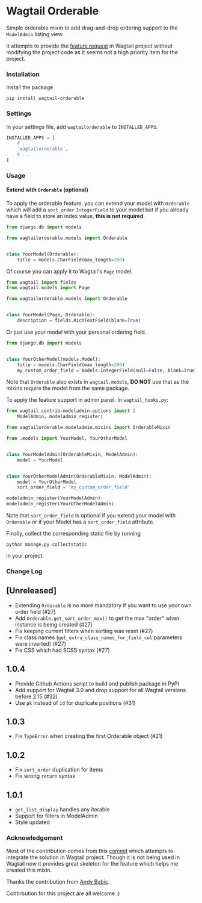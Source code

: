 # Wagtail Orderable

Simple orderable mixin to add drag-and-drop ordering support to the `ModelAdmin` listing view.

It attempts to provide the [feature request](https://github.com/wagtail/wagtail/issues/2941) in Wagtail project without modifying the project code as it seems not a high priority item for the project.

### Installation

Install the package
```
pip install wagtail-orderable
```

### Settings
In your settings file, add `wagtailorderable` to `INSTALLED_APPS`:
```python
INSTALLED_APPS = [
    # ...
    'wagtailorderable',
    # ...
]
```

### Usage

#### Extend with `Orderable` (optional)

To apply the orderable feature, you can extend your model with `Orderable` which will add
a `sort_order` `IntegerField` to your model but if you already have a field to store
an index value, **this is not required**.

```python
from django.db import models

from wagtailorderable.models import Orderable


class YourModel(Orderable):
    title = models.CharField(max_length=200)
```

Of course you can apply it to Wagtail's `Page` model.
```python
from wagtail import fields
from wagtail.models import Page

from wagtailorderable.models import Orderable


class YourModel(Page, Orderable):
    description = fields.RichTextField(blank=True)
```


Or just use your model with your personal ordering field.

```python
from django.db import models


class YourOtherModel(models.Model):
    title = models.CharField(max_length=200)
    my_custom_order_field = models.IntegerField(null=False, blank=True, default=0, editable=False)
```

Note that `Orderable` also exists in `wagtail.models`, **DO NOT** use that as the mixins require the model from the same package.

To apply the feature support in admin panel. In `wagtail_hooks.py`:
```python
from wagtail.contrib.modeladmin.options import (
    ModelAdmin, modeladmin_register)

from wagtailorderable.modeladmin.mixins import OrderableMixin

from .models import YourModel, YourOtherModel


class YourModelAdmin(OrderableMixin, ModelAdmin):
    model = YourModel


class YourOtherModelAdmin(OrderableMixin, ModelAdmin):
    model = YourOtherModel
    sort_order_field = 'my_custom_order_field'

modeladmin_register(YourModelAdmin)
modeladmin_register(YourOtherModelAdmin)
```

Note that `sort_order_field` is optional if you extend your model with `Orderable`
or if your Model has a `sort_order_field` attribute.

Finally, collect the corresponding static file by running
```shell
python manage.py collectstatic
```
in your project.

### Change Log

[Unreleased]
---
- Extending `Orderable` is no more mandatory if you want to use your own order field (#27)
- Add `Orderable.get_sort_order_max()` to get the max "order" when instance is being created (#27)
- Fix keeping current filters when sorting was reset (#27)
- Fix class names (`get_extra_class_names_for_field_col` parameters were inverted) (#27)
- Fix CSS which had SCSS syntax (#27)

1.0.4
---
- Provide Github Actions script to build and publish package in PyPI
- Add support for Wagtail 3.0 and drop support for all Wagtail versions
   before 2.15 (#32)
- Use `pk` instead of `id` for duplicate positions (#31)

1.0.3
---
- Fix `TypeError` when creating the first Orderable object (#21)

1.0.2
---
- Fix `sort_order` duplication for items
- Fix wrong `return` syntax

1.0.1
---
- `get_list_display` handles any iterable
- Support for filters in ModelAdmin
- Style updated

### Acknowledgement
Most of the contribution comes from this [commit](https://github.com/rkhleics/wagtail/commit/08df07689af1096ce4a6fa96325dbfb7fab9240d) which attempts to integrate the solution in Wagtail project. Though it is not being used in Wagtail now it provides great skeleton for the feature which helps me created this mixin.

Thanks the contribution from [Andy Babic](https://github.com/ababic).

Contirbution for this project are all welcome :)
